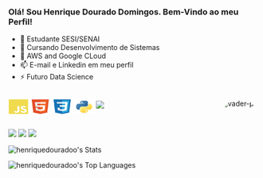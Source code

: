 ### Olá! Sou Henrique Dourado Domingos. Bem-Vindo ao meu Perfil!

- 🔭 Estudante SESI/SENAI 
- 🌱 Cursando Desenvolvimento de Sistemas
- 💬 AWS and Google CLoud
- 📫 E-mail e Linkedin em meu perfil
- ⚡ Futuro Data Science

<div style="display: inline_block"><br>
  <img align="center" alt="Rafa-Js" height="30" width="40" src="https://raw.githubusercontent.com/devicons/devicon/master/icons/javascript/javascript-plain.svg">
  <img align="center" alt="Rafa-HTML" height="30" width="40" src="https://raw.githubusercontent.com/devicons/devicon/master/icons/html5/html5-original.svg">
  <img align="center" alt="Rafa-CSS" height="30" width="40" src="https://raw.githubusercontent.com/devicons/devicon/master/icons/css3/css3-original.svg">
  <img align="center" alt="Rafa-Python" height="30" width="40" src="https://raw.githubusercontent.com/devicons/devicon/master/icons/python/python-original.svg">
  <img src="https://cdn.jsdelivr.net/gh/devicons/devicon/icons/nodejs/nodejs-original.svg" />
          
  <img align="right" alt="vader-pic" height="150" style="border-radius:50px;" src="https://images-wixmp-ed30a86b8c4ca887773594c2.wixmp.com/f/aac39ffc-42e8-49fe-a1a1-9706baf7af0d/ddy0zkr-cbded728-b4a7-4aac-925f-bc45bbe92d59.png?token=eyJ0eXAiOiJKV1QiLCJhbGciOiJIUzI1NiJ9.eyJzdWIiOiJ1cm46YXBwOjdlMGQxODg5ODIyNjQzNzNhNWYwZDQxNWVhMGQyNmUwIiwiaXNzIjoidXJuOmFwcDo3ZTBkMTg4OTgyMjY0MzczYTVmMGQ0MTVlYTBkMjZlMCIsIm9iaiI6W1t7InBhdGgiOiJcL2ZcL2FhYzM5ZmZjLTQyZTgtNDlmZS1hMWExLTk3MDZiYWY3YWYwZFwvZGR5MHprci1jYmRlZDcyOC1iNGE3LTRhYWMtOTI1Zi1iYzQ1YmJlOTJkNTkucG5nIn1dXSwiYXVkIjpbInVybjpzZXJ2aWNlOmZpbGUuZG93bmxvYWQiXX0.YNtiskYXDsWsb5NPTi-7ZEHC9xZSwqMXufQgPG3xiUw"> 
</div>
  
  ##
  
  <div> 

  <a href="https://instagram.com/henrique.domingoss" target="_blank"><img src="https://img.shields.io/badge/-Instagram-%23E4405F?style=for-the-badge&logo=instagram&logoColor=white" target="_blank"></a>
 <a href = "mailto:douradoprofissional@gmail.com"><img src="https://img.shields.io/badge/-Gmail-%23333?style=for-the-badge&logo=gmail&logoColor=white" target="_blank"></a>
  <a href="https://www.linkedin.com/in/henrique-dourado-domingos-8a105a267/" target="_blank"><img src="https://img.shields.io/badge/-LinkedIn-%230077B5?style=for-the-badge&logo=linkedin&logoColor=white" target="_blank"></a> 
  
</div>


![henriquedouradoo's Stats](https://github-readme-stats.vercel.app/api?username=henriquedouradoo&theme=solarized-light&show_icons=true&hide_border=true&count_private=true)

![henriquedouradoo's Top Languages](https://github-readme-stats.vercel.app/api/top-langs/?username=henriquedouradoo&theme=solarized-light&show_icons=true&hide_border=true&layout=compact)

